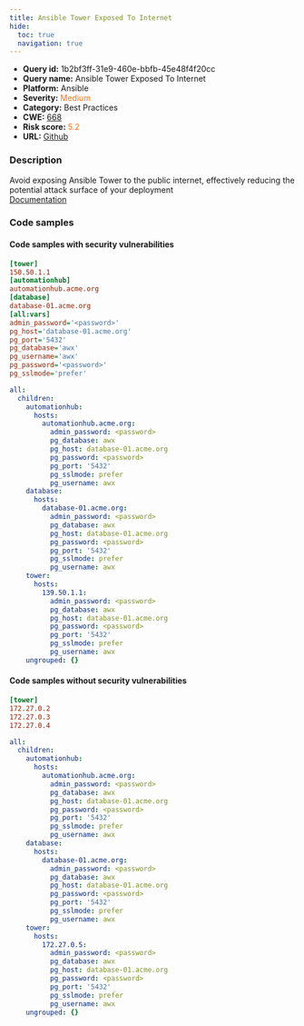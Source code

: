 ```yaml
---
title: Ansible Tower Exposed To Internet
hide:
  toc: true
  navigation: true
---
```


<style>
  .highlight .hll {
    background-color: #ff171742;
  }
  .md-content {
    max-width: 1100px;
    margin: 0 auto;
  }
</style>

-   **Query id:** 1b2bf3ff-31e9-460e-bbfb-45e48f4f20cc
-   **Query name:** Ansible Tower Exposed To Internet
-   **Platform:** Ansible
-   **Severity:** <span style="color:#ff7213">Medium</span>
-   **Category:** Best Practices
-   **CWE:** <a href="https://cwe.mitre.org/data/definitions/668.html" onclick="newWindowOpenerSafe(event, 'https://cwe.mitre.org/data/definitions/668.html')">668</a>
-   **Risk score:** <span style="color:#ff7213">5.2</span>
-   **URL:** [Github](https://github.com/Checkmarx/kics/tree/master/assets/queries/ansible/hosts/ansible_tower_exposed_to_internet)

### Description
Avoid exposing Ansible Tower to the public internet, effectively reducing the potential attack surface of your deployment<br>
[Documentation](https://docs.ansible.com/ansible-tower/latest/html/administration/security_best_practices.html#understand-the-architecture-of-ansible-and-tower)

### Code samples
#### Code samples with security vulnerabilities
```ini title="Positive test num. 1 - ini file" hl_lines="1"
[tower]
150.50.1.1
[automationhub]
automationhub.acme.org
[database]
database-01.acme.org
[all:vars]
admin_password='<password>'
pg_host='database-01.acme.org'
pg_port='5432'
pg_database='awx'
pg_username='awx'
pg_password='<password>'
pg_sslmode='prefer'
```
```yaml title="Positive test num. 2 - yaml file" hl_lines="24"
all:
  children:
    automationhub:
      hosts:
        automationhub.acme.org:
          admin_password: <password>
          pg_database: awx
          pg_host: database-01.acme.org
          pg_password: <password>
          pg_port: '5432'
          pg_sslmode: prefer
          pg_username: awx
    database:
      hosts:
        database-01.acme.org:
          admin_password: <password>
          pg_database: awx
          pg_host: database-01.acme.org
          pg_password: <password>
          pg_port: '5432'
          pg_sslmode: prefer
          pg_username: awx
    tower:
      hosts:
        139.50.1.1:
          admin_password: <password>
          pg_database: awx
          pg_host: database-01.acme.org
          pg_password: <password>
          pg_port: '5432'
          pg_sslmode: prefer
          pg_username: awx
    ungrouped: {}

```


#### Code samples without security vulnerabilities
```ini title="Negative test num. 1 - ini file"
[tower]
172.27.0.2
172.27.0.3
172.27.0.4
```
```yaml title="Negative test num. 2 - yaml file"
all:
  children:
    automationhub:
      hosts:
        automationhub.acme.org:
          admin_password: <password>
          pg_database: awx
          pg_host: database-01.acme.org
          pg_password: <password>
          pg_port: '5432'
          pg_sslmode: prefer
          pg_username: awx
    database:
      hosts:
        database-01.acme.org:
          admin_password: <password>
          pg_database: awx
          pg_host: database-01.acme.org
          pg_password: <password>
          pg_port: '5432'
          pg_sslmode: prefer
          pg_username: awx
    tower:
      hosts:
        172.27.0.5:
          admin_password: <password>
          pg_database: awx
          pg_host: database-01.acme.org
          pg_password: <password>
          pg_port: '5432'
          pg_sslmode: prefer
          pg_username: awx
    ungrouped: {}

```

